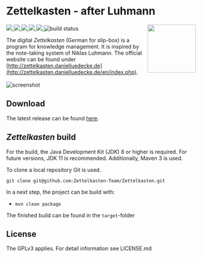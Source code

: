 # Zettelkasten - after Luhmann 
<img src="src/main/resources/de/danielluedecke/zettelkasten/resources/icons/zkn3-256x256.png" height="128" align="right"/>

<p>
    <a href="https://github.com/Zettelkasten-Team/Zettelkasten/releases" alt="Release">
        <img src="https://img.shields.io/github/release/Zettelkasten-Team/Zettelkasten.svg" />
    </a>
     <a href="https://github.com/Zettelkasten-Team/Zettelkasten/releases" alt="Downloads">
        <img src="https://img.shields.io/github/downloads/Zettelkasten-Team/Zettelkasten/total.svg" />
     </a>       
     <a href="https://github.com/Zettelkasten-Team/Zettelkasten/issues" alt="Resolution time">
        <img src="http://isitmaintained.com/badge/resolution/Zettelkasten-Team/Zettelkasten.svg" />
    </a>
     <a href="https://github.com/Zettelkasten-Team/Zettelkasten/issues" alt="Open Issues">
        <img src="http://isitmaintained.com/badge/open/Zettelkasten-Team/Zettelkasten.svg" />
     </a>            
    <a href="https://github.com/Zettelkasten-Team/Zettelkasten/graphs/contributors" alt="Contributors">
        <img src="https://img.shields.io/github/contributors/Zettelkasten-Team/Zettelkasten" />
    </a>
    <img src="https://github.com/Zettelkasten-Team/Zettelkasten/workflows/Java%20CI%20with%20Maven/badge.svg" alt="build status"/>
</p>


The digital <i>Zettelkasten</i> (German for slip-box) is a program for knowledge management. It is inspired by the note-taking system of Niklas Luhmann. The official website can be found under [http://zettelkasten.danielluedecke.de](http://zettelkasten.danielluedecke.de/en/index.php).
<br/>
<br/>
![screenshot](http://zettelkasten.danielluedecke.de/img/gallery/zkn1.png)

## Download
The latest release can be found [here](https://github.com/Zettelkasten-Team/Zettelkasten/releases).

## <i>Zettelkasten</i> build

For the build, the Java Development Kit (JDK) 8 or higher is required. For future versions, JDK 11 is recommended.
Additionally, Maven 3 is used. 

To clone a local repository Git is used.

`git clone git@github.com:Zettelkasten-Team/Zettelkasten.git`

In a next step, the project can be build with:

* `mvn clean package`

The finished build can be found in the `target`-folder


## License
The GPLv3 applies. For detail information see LICENSE.md
